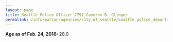 ```yaml
---
layout: page
title: Seattle Police Officer 7791 Cameron B. Olinger
permalink: /information/agencies/city_of_seattle/seattle_police_department/copbook/7791/
---
```


**Age as of Feb. 24, 2016:** 28.0
